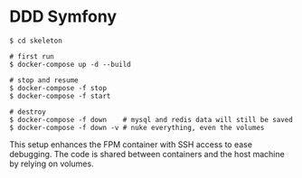 DDD Symfony
=======================

```
$ cd skeleton

# first run
$ docker-compose up -d --build

# stop and resume
$ docker-compose -f stop
$ docker-compose -f start

# destroy
$ docker-compose -f down    # mysql and redis data will still be saved
$ docker-compose -f down -v # nuke everything, even the volumes
```

This setup enhances the FPM container with SSH access to ease debugging. The code is shared between containers and the host machine by relying on volumes.
